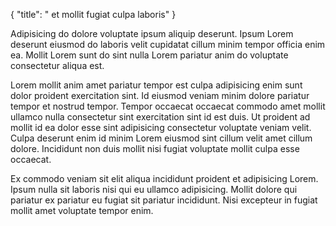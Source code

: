 {
  "title": " et mollit fugiat culpa laboris"
}

Adipisicing do dolore voluptate ipsum aliquip deserunt. Ipsum Lorem deserunt eiusmod do laboris velit cupidatat cillum minim tempor officia enim ea. Mollit Lorem sunt do sint nulla Lorem pariatur anim do voluptate consectetur aliqua est.

Lorem mollit anim amet pariatur tempor est culpa adipisicing enim sunt dolor proident exercitation sint. Id eiusmod veniam minim dolore pariatur tempor et nostrud tempor. Tempor occaecat occaecat commodo amet mollit ullamco nulla consectetur sint exercitation sint id est duis. Ut proident ad mollit id ea dolor esse sint adipisicing consectetur voluptate veniam velit. Culpa deserunt enim id minim Lorem eiusmod sint cillum velit amet cillum dolore. Incididunt non duis mollit nisi fugiat voluptate mollit culpa esse occaecat.

Ex commodo veniam sit elit aliqua incididunt proident et adipisicing Lorem. Ipsum nulla sit laboris nisi qui eu ullamco adipisicing. Mollit dolore qui pariatur ex pariatur eu fugiat sit pariatur incididunt. Nisi excepteur in fugiat mollit amet voluptate tempor enim.
